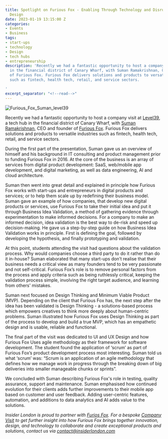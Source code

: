 ```yaml
---
title: Spotlight on Furious Fox - Enabling Through Technology and Disrupting with
  Design
date: 2023-01-19 13:15:00 Z
categories:
- Events
- Business
tags:
- start-ups
- technology
- Design
- tech hubs
- entrepreneurship
description: 'Recently we had a fantastic opportunity to host a company visit at Level39,
  in the financial district of Canary Wharf, with Suman Ramakrishnan, CEO and founder
  of Furious Fox. Furious Fox delivers solutions and products to versatile industries
  such as fintech, health tech, retail, and service sectors.

'
excerpt_separator: "<!--read-->"
---
```


![Furious_Fox_Suman_level39](/uploads/FF-touched.jpg)

Recently we had a fantastic opportunity to host a company visit at [Level39](https://www.insiderlondon.com/blog/level39-tech-hub-canary-wharf/), a tech hub in the financial district of Canary Wharf, with [Suman Ramakrishnan](https://www.linkedin.com/in/suman-ramakrishnan/), CEO and founder of [Furious Fox](https://furiousfox.co.uk/). Furious Fox delivers solutions and products to versatile industries such as fintech, health tech, retail, and service sectors.

<!--read-->

During the first part of the presentation, Suman gave us an overview of himself and his background in IT consulting and product management prior to funding Furious Fox in 2016. At the core of the business is an array of services from digital product development: SaaS, web/mobile app development, and digital marketing, as well as data engineering, AI and cloud architecture.  

Suman then went into great detail and explained in principle how Furious Fox works with start-ups and entrepreneurs in digital products and services; or to help them scale up by redefining their business model. Suman gave an example of how companies, that develop new digital products or services, use Furious Fox to take their initial idea and put it through Business Idea Validation, a method of gathering evidence through experimentation to make informed decisions. For a company to make an informed decision, idea validation is the best way to de-risk and speed up decision-making. He gave us a step-by-step guide on how Business Idea Validation works in principle. First is defining the goal, followed by developing the hypothesis, and finally prototyping and validation. 

At this point, students attending the visit had questions about the validation process. Why would companies choose a third party to do it rather than do it in-house? Suman elaborated that many start-ups don’t realise that their business needs a critical view as many founders tend to be very passionate and not self-critical. Furious Fox’s role is to remove personal factors from the process and apply criteria such as being ruthlessly critical, keeping the validation process simple, involving the right target audience, and learning from others' mistakes. 

Suman next focused on Design Thinking and Minimum Viable Product (MVP). Depending on the client that Furious Fox has, the next step after the idea has been validated is Design Thinking - a solutions-based process which empowers creatives to think more deeply about human-centric problems. Suman illustrated how Furious Fox uses Design Thinking as part of the process to develop and build a true MVP, which has an empathetic design and is usable, reliable and functional.  

The final part of the visit was dedicated to UI and UX Design and how Furious Fox Uses agile methodology as their framework for software development.  The student found the application of ‘scrum’ as part of Furious Fox’s product development process most interesting. Suman told us what ‘scrum’ was: “Scrum is an application of an agile methodology that defines how we manage work in progress through the breaking down of big deliveries into smaller manageable chunks or sprints”.

We concluded with Suman describing Furious Fox's role in testing, quality assurance, support and maintenance. Suman emphasised how continued evolution for their clients adds further improvements to their mobile app based on customer and user feedback. Adding user-centric features, automation, and additions to data analytics and AI adds value to the solutions.


*Insider London is proud to partner with [Furios Fox](https://furiousfox.co.uk/). For a bespoke [Company Visit](https://www.insiderlondon.com/london/company-visits/) to get further insight into how Furious Fox brings together innovation, design, and technology to collaborate and create exceptional products and solutions, contact us via <a href="mailto:contact@insiderlondon.com">contact@insiderlondon.com</a>*

